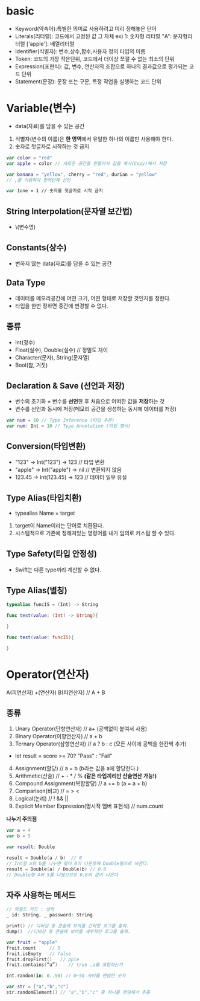 # basic
- Keyword(약속어):특별한 의미로 사용하려고 미리 정해놓은 단어
- Literals(리터럴): 코드에서 고정된 값 그 자체
ex) 1: 숫자형 리터럴 "A": 문자형리터럴 ['apple']: 배열리터럴
- Identifier(식별자): 변수,상수,함수,사용자 정의 타입의 이름
- Token: 코드의 가장 작은단위, 코드에서 더이상 쪼갤 수 없는 최소의 단위
- Expression(표현식): 값, 변수, 연산자의 조합으로 하나의 결과값으로 평가되는 코드 단위
- Statement(문장): 문장 또는 구문, 특정 작업을 실행하는 코드 단위

# Variable(변수)
- data(자료)를 담을 수 있는 공간
1) 식별자(변수의 이름)은 **한 영역**에서 유일한 하나의 이름만 사용해야 한다.
2) 숫자로 첫글자로 시작하는 것 금지

```swift
var color = "red"
var apple = color // 새로운 공간을 만들어서 값을 복사(Copy)해서 저장

var banana = "yellow", cherry = "red", durian = "yellow"
// ,를 이용하여 한꺼번에 선언 

var 1one = 1 // 숫자를 첫글자로 시작 금지
```

## String Interpolation(문자열 보간법)
- \\(변수명)

## Constants(상수)
- 변하지 않는 data(자료)를 담을 수 있는 공간

## Data Type
- 데이터를 메모리공간에 어떤 크기, 어떤 형태로 저장할 것인지를 정한다.
- 타입을 한번 정하면 중간에 변경할 수 없다.

## 종류
- Int(정수)
- Float(실수), Double(실수) // 정밀도 차이
- Character(문자), String(문자열)
- Bool(참, 거짓)

## Declaration & Save (선언과 저장)
- 변수의 초기화 = 변수를 **선언**한 후 처음으로 어떠한 값을 **저장**하는 것
- 변수를 선언과 동시에 저장(메모리 공간을 생성하는 동시에 데이터를 저장)

```swift
var num = 10 // Type Inference (타입 추론)
var num: Int = 10 // Type Annotation (타입 명시)
```

## Conversion(타입변환)
- "123" -> Int("123") -> 123 // 타입 변환
- "apple" -> Int("apple") -> nil // 변환되지 않음
- 123.45 -> Int(123.45) -> 123 // 데이터 일부 유실

## Type Alias(타입치환)
- typealias Name = target
1) target이 Name이라는 단어로 치환된다.
2) 시스템적으로 기존에 정해져있는 명령어를 내가 임의로 커스텀 할 수 있다.

## Type Safety(타입 안정성)
- Swift는 다른 type끼리 계산할 수 없다.

## Type Alias(별칭)
```swift
typealias funcIS = (Int) -> String

func test(value: (Int) -> String){

}

func test(value: funcIS){

}
``` 

# Operator(연산자)
A(피연산자) +(연산자) B(피연산자) // A + B

## 종류
1) Unary Operator(단항연산자) // a+ (공백없이 붙여서 사용)
2) Binary Operator(이항연산자) // a + b
3) Ternary Operator(삼항연산자) // a ? b : c (모든 사이에 공백을 한칸씩 추가)
- let result = score >= 70? "Pass" : "Fail"
4) Assignment(할당) // a = b (b라는 값을 a에 할당한다.)
5) Arithmetic(산술) // + - * / %  **(같은 타입끼리만 산술연산 가능!)**
6) Compound Assignment(복합할당) // a += b (a = a + b)
7) Comparison(비교) // = > <
8) Logical(논리) // ! && ||
9) Explicit Member Expression(명시적 멤버 표현식) // num.count

**나누기 주의점**
```swift
var a = 4
var b = 5

var result: Double

result = Double(a / b)  // 0
// Int형 a와 b를 나누면 몫이 0이 나온후에 Double형으로 바뀐다.
result = Double(a) / Double(b) // 0.8
// Double형 4와 5를 나눴으므로 0.8의 값이 나온다

```

## 자주 사용하는 메서드
```swift
// 와일드 카드 : 생략
_ id: String, _ password: String

print() // 디버깅 중 콘솔에 보여줄 간략한 로그를 출력.
dump()  //디버깅 중 콘솔에 보여줄 세부적인 로그를 출력.

var fruit = "apple"
fruit.count     // 5
fruit.isEmpty   // false
fruit.dropFirst()   // pple
fruit.contains(“a”)    // true ,a를 포함하는가

Int.random(in: 0..50) // 0~50 사이를 랜덤한 숫자

var str = ["a","b","c"]
str.randomElement() // "a","b","c" 중 하나를 랜덤해서 추출 
```

